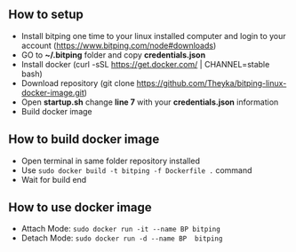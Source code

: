 ## How to setup

 - Install bitping one time to your linux installed computer and login to your account (https://www.bitping.com/node#downloads)
 - GO to **~/.bitping** folder and copy **credentials.json**
 - Install docker (curl -sSL https://get.docker.com/ | CHANNEL=stable bash)
 - Download repository (git clone https://github.com/Theyka/bitping-linux-docker-image.git)
 - Open **startup.sh** change **line 7** with your **credentials.json** information  
 - Build docker image

## How to build docker image
- Open terminal in same folder repository installed
- Use ``sudo docker build -t bitping -f Dockerfile .`` command
- Wait for build end

## How to use docker image
- Attach Mode: `sudo docker run -it --name BP bitping`
- Detach Mode: `sudo docker run -d --name BP  bitping`

